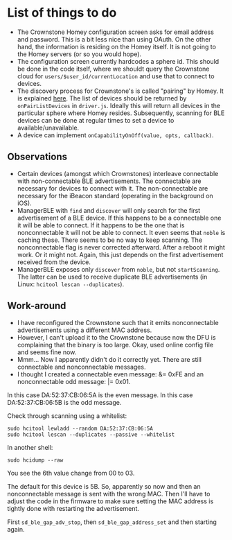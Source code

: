 # List of things to do

* The Crownstone Homey configuration screen asks for email address and password. This is a bit less nice than using OAuth. On the other hand, the information is residing on the Homey itself. It is not going to the Homey servers (or so you would hope).
* The configuration screen currently hardcodes a sphere id. This should be done in the code itself, where we shouldt query the Crownstone cloud for `users/$user_id/currentLocation` and use that to connect to devices.
* The discovery process for Crownstone's is called "pairing" by Homey. It is explained [here](https://apps.developer.athom.com/tutorial-Drivers-Pairing.html). The list of devices should be returned by `onPairListDevices` in `driver.js`. Ideally this will return all devices in the particular sphere where Homey resides. Subsequently, scanning for BLE devices can be done at regular times to set a device to available/unavailable.
* A device can implement `onCapabilityOnOff(value, opts, callback)`.

## Observations

* Certain devices (amongst which Crownstones) interleave connectable with non-connectable BLE advertisements. The connectable are necessary for devices to connect with it. The non-connectable are necessary for the iBeacon standard (operating in the background on iOS). 
* ManagerBLE with `find` and `discover` will only search for the first advertisement of a BLE device. If this happens to be a connectable one it will be able to connect. If it happens to be the one that is nonconnectable it will not be able to connect. It even seems that `noble` is caching these. There seems to be no way to keep scanning. The nonconnectable flag is never corrected afterward. After a reboot it might work. Or it might not. Again, this just depends on the first advertisement received from the device.
* ManagerBLE exposes only `discover` from `noble`, but not `startScanning`. The latter can be used to receive duplicate BLE advertisements (in Linux: `hcitool lescan --duplicates`). 

## Work-around

* I have reconfigured the Crownstone such that it emits nonconnectable advertisements using a different MAC address. 
* However, I can't upload it to the Crownstone because now the DFU is complaining that the binary is too large. Okay, used online config file and seems fine now.
* Mmm... Now I apparently didn't do it correctly yet. There are still connectable and nonconnectable messages.
* I thought I created a connectable even message: &= 0xFE and an nonconnectable odd message: |= 0x01. 

In this case DA:52:37:CB:06:5A is the even message.
In this case DA:52:37:CB:06:5B is the odd message.

Check through scanning using a whitelist:

    sudo hcitool lewladd --random DA:52:37:CB:06:5A
    sudo hcitool lescan --duplicates --passive --whitelist

In another shell:

    sudo hcidump --raw

You see the 6th value change from 00 to 03.

The default for this device is 5B. So, apparently so now and then an nonconnectable message is sent with the wrong MAC. Then I'll have to adjust the code in the firmware to make sure setting the MAC address is tightly done with restarting the advertisement.

First `sd_ble_gap_adv_stop`, then `sd_ble_gap_address_set` and then starting again.
